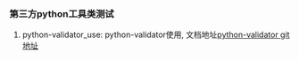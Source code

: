 ### 第三方python工具类测试
1. python-validator_use: python-validator使用, 文档地址[python-validator git地址](https://github.com/ausaki/python-validator/)